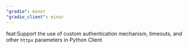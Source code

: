 ```yaml
---
"gradio": minor
"gradio_client": minor
---
```


feat:Support the use of custom authentication mechanism, timeouts, and other `httpx` parameters in Python Client
